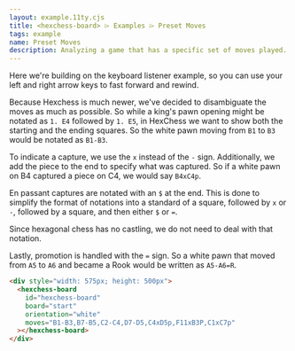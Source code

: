 ```yaml
---
layout: example.11ty.cjs
title: <hexchess-board> ⌲ Examples ⌲ Preset Moves
tags: example
name: Preset Moves
description: Analyzing a game that has a specific set of moves played.
---
```


<script src="https://unpkg.com/@webcomponents/webcomponentsjs@latest/webcomponents-loader.js"></script>
<script type="module" src="https://esm.sh/@hexchess/hexchess-board@latest/hexchess-board.js?module"></script>

<script>
  document.addEventListener('keydown', (event) => {
    event.preventDefault();
  });
  document.addEventListener('keyup', (event) => {
    event.preventDefault();
    if (event.code === 'KeyF') {
      document.querySelector('hexchess-board').flip();
    } else if (event.code === 'ArrowRight') {
      document.querySelector('hexchess-board').fastForward();
    } else if (event.code === 'ArrowLeft') {
      document.querySelector('hexchess-board').rewind();
    }
  });
  window.onload = () => {
    document.querySelector('hexchess-board').resize();
  };
</script>

Here we're building on the keyboard listener example, so you can use your left and right arrow keys to fast forward and rewind.

Because Hexchess is much newer, we've decided to disambiguate the moves as much as possible. So while a king's pawn opening might be notated as `1. E4` followed by `1. E5`, in HexChess we want to show both the starting and the ending squares. So the white pawn moving from `B1` to `B3` would be notated as `B1-B3`.

To indicate a capture, we use the `x` instead of the `-` sign. Additionally, we add the piece to the end to specify what was captured. So if a white pawn on B4 captured a piece on C4, we would say `B4xC4p`.

En passant captures are notated with an `$` at the end. This is done to simplify the format of notations into a standard of a square, followed by `x` or `-`, followed by a square, and then either `$` or `=`.

Since hexagonal chess has no castling, we do not need to deal with that notation.

Lastly, promotion is handled with the `=` sign. So a white pawn that moved from `A5` to `A6` and became a Rook would be written as `A5-A6=R`.

```html
<div style="width: 575px; height: 500px">
  <hexchess-board
    id="hexchess-board"
    board="start"
    orientation="white"
    moves="B1-B3,B7-B5,C2-C4,D7-D5,C4xD5p,F11xB3P,C1xC7p"
  ></hexchess-board>
</div>
```

<div style="width: 575px; height: 500px">
  <hexchess-board
    id="hexchess-board"
    board="start"
    orientation="white"
    moves="B1-B3,B7-B5,C2-C4,D7-D5,C4xD5p,F11xB3P,C1xC7p"
  ></hexchess-board>
</div>
